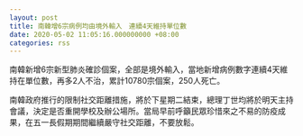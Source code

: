 ```yaml
---
layout: post
title: 南韓增6宗病例均由境外輸入　連續4天維持單位數
date: 2020-05-02 11:05:16.000000000 +08:00
categories: rss
---
```


南韓新增6宗新型肺炎確診個案，全部是境外輸入，當地新增病例數字連續4天維持在單位數，再多2人不治，累計10780宗個案，250人死亡。

南韓政府推行的限制社交距離措施，將於下星期二結束，總理丁世均將於明天主持會議，決定是否重開學校及辦公場所。當局早前呼籲民眾珍惜來之不易的防疫成果，在五一長假期期間繼續嚴守社交距離，不要放鬆。
